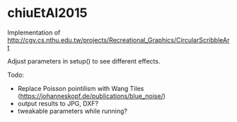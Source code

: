 # chiuEtAl2015

Implementation of http://cgv.cs.nthu.edu.tw/projects/Recreational_Graphics/CircularScribbleArt

Adjust parameters in setup() to see different effects.

Todo:
- Replace Poisson pointilism with Wang Tiles (https://johanneskopf.de/publications/blue_noise/)
- output results to JPG, DXF?
- tweakable parameters while running?